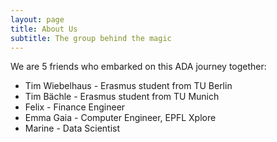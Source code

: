 ```yaml
---
layout: page
title: About Us
subtitle: The group behind the magic
---
```


We are 5 friends who embarked on this ADA journey together:

- Tim Wiebelhaus - Erasmus student from TU Berlin
- Tim Bächle - Erasmus student from TU Munich
- Felix - Finance Engineer 
- Emma Gaia - Computer Engineer, EPFL Xplore 
- Marine - Data Scientist 
 
